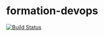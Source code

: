 # formation-devops
[![Build Status](https://travis-ci.org/ybnDevOps/formation-devops.svg?branch=master)](https://travis-ci.org/ybnDevOps/formation-devops)
